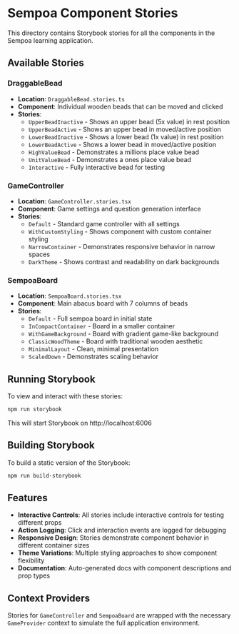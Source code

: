 # Sempoa Component Stories

This directory contains Storybook stories for all the components in the Sempoa learning application.

## Available Stories

### DraggableBead
- **Location**: `DraggableBead.stories.ts`
- **Component**: Individual wooden beads that can be moved and clicked
- **Stories**:
  - `UpperBeadInactive` - Shows an upper bead (5x value) in rest position
  - `UpperBeadActive` - Shows an upper bead in moved/active position
  - `LowerBeadInactive` - Shows a lower bead (1x value) in rest position
  - `LowerBeadActive` - Shows a lower bead in moved/active position
  - `HighValueBead` - Demonstrates a millions place value bead
  - `UnitValueBead` - Demonstrates a ones place value bead
  - `Interactive` - Fully interactive bead for testing

### GameController
- **Location**: `GameController.stories.tsx`
- **Component**: Game settings and question generation interface
- **Stories**:
  - `Default` - Standard game controller with all settings
  - `WithCustomStyling` - Shows component with custom container styling
  - `NarrowContainer` - Demonstrates responsive behavior in narrow spaces
  - `DarkTheme` - Shows contrast and readability on dark backgrounds

### SempoaBoard
- **Location**: `SempoaBoard.stories.tsx`
- **Component**: Main abacus board with 7 columns of beads
- **Stories**:
  - `Default` - Full sempoa board in initial state
  - `InCompactContainer` - Board in a smaller container
  - `WithGameBackground` - Board with gradient game-like background
  - `ClassicWoodTheme` - Board with traditional wooden aesthetic
  - `MinimalLayout` - Clean, minimal presentation
  - `ScaledDown` - Demonstrates scaling behavior

## Running Storybook

To view and interact with these stories:

```bash
npm run storybook
```

This will start Storybook on http://localhost:6006

## Building Storybook

To build a static version of the Storybook:

```bash
npm run build-storybook
```

## Features

- **Interactive Controls**: All stories include interactive controls for testing different props
- **Action Logging**: Click and interaction events are logged for debugging
- **Responsive Design**: Stories demonstrate component behavior in different container sizes
- **Theme Variations**: Multiple styling approaches to show component flexibility
- **Documentation**: Auto-generated docs with component descriptions and prop types

## Context Providers

Stories for `GameController` and `SempoaBoard` are wrapped with the necessary `GameProvider` context to simulate the full application environment.